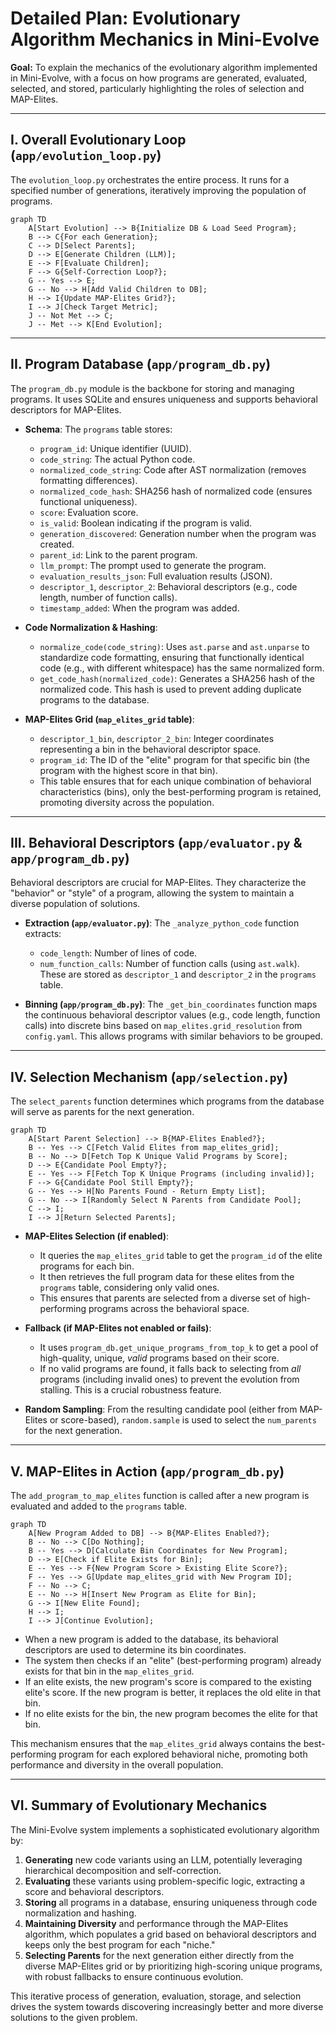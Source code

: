 # Detailed Plan: Evolutionary Algorithm Mechanics in Mini-Evolve

**Goal:** To explain the mechanics of the evolutionary algorithm implemented in Mini-Evolve, with a focus on how programs are generated, evaluated, selected, and stored, particularly highlighting the roles of selection and MAP-Elites.

---

## I. Overall Evolutionary Loop (`app/evolution_loop.py`)

The `evolution_loop.py` orchestrates the entire process. It runs for a specified number of generations, iteratively improving the population of programs.

```mermaid
graph TD
    A[Start Evolution] --> B{Initialize DB & Load Seed Program};
    B --> C{For each Generation};
    C --> D[Select Parents];
    D --> E[Generate Children (LLM)];
    E --> F[Evaluate Children];
    F --> G{Self-Correction Loop?};
    G -- Yes --> E;
    G -- No --> H[Add Valid Children to DB];
    H --> I{Update MAP-Elites Grid?};
    I --> J[Check Target Metric];
    J -- Not Met --> C;
    J -- Met --> K[End Evolution];
```

---

## II. Program Database (`app/program_db.py`)

The `program_db.py` module is the backbone for storing and managing programs. It uses SQLite and ensures uniqueness and supports behavioral descriptors for MAP-Elites.

*   **Schema**: The `programs` table stores:
    *   `program_id`: Unique identifier (UUID).
    *   `code_string`: The actual Python code.
    *   `normalized_code_string`: Code after AST normalization (removes formatting differences).
    *   `normalized_code_hash`: SHA256 hash of normalized code (ensures functional uniqueness).
    *   `score`: Evaluation score.
    *   `is_valid`: Boolean indicating if the program is valid.
    *   `generation_discovered`: Generation number when the program was created.
    *   `parent_id`: Link to the parent program.
    *   `llm_prompt`: The prompt used to generate the program.
    *   `evaluation_results_json`: Full evaluation results (JSON).
    *   `descriptor_1`, `descriptor_2`: Behavioral descriptors (e.g., code length, number of function calls).
    *   `timestamp_added`: When the program was added.

*   **Code Normalization & Hashing**:
    *   `normalize_code(code_string)`: Uses `ast.parse` and `ast.unparse` to standardize code formatting, ensuring that functionally identical code (e.g., with different whitespace) has the same normalized form.
    *   `get_code_hash(normalized_code)`: Generates a SHA256 hash of the normalized code. This hash is used to prevent adding duplicate programs to the database.

*   **MAP-Elites Grid (`map_elites_grid` table)**:
    *   `descriptor_1_bin`, `descriptor_2_bin`: Integer coordinates representing a bin in the behavioral descriptor space.
    *   `program_id`: The ID of the "elite" program for that specific bin (the program with the highest score in that bin).
    *   This table ensures that for each unique combination of behavioral characteristics (bins), only the best-performing program is retained, promoting diversity across the population.

---

## III. Behavioral Descriptors (`app/evaluator.py` & `app/program_db.py`)

Behavioral descriptors are crucial for MAP-Elites. They characterize the "behavior" or "style" of a program, allowing the system to maintain a diverse population of solutions.

*   **Extraction (`app/evaluator.py`)**: The `_analyze_python_code` function extracts:
    *   `code_length`: Number of lines of code.
    *   `num_function_calls`: Number of function calls (using `ast.walk`).
    These are stored as `descriptor_1` and `descriptor_2` in the `programs` table.

*   **Binning (`app/program_db.py`)**: The `_get_bin_coordinates` function maps the continuous behavioral descriptor values (e.g., code length, function calls) into discrete bins based on `map_elites.grid_resolution` from `config.yaml`. This allows programs with similar behaviors to be grouped.

---

## IV. Selection Mechanism (`app/selection.py`)

The `select_parents` function determines which programs from the database will serve as parents for the next generation.

```mermaid
graph TD
    A[Start Parent Selection] --> B{MAP-Elites Enabled?};
    B -- Yes --> C[Fetch Valid Elites from map_elites_grid];
    B -- No --> D[Fetch Top K Unique Valid Programs by Score];
    D --> E{Candidate Pool Empty?};
    E -- Yes --> F[Fetch Top K Unique Programs (including invalid)];
    F --> G{Candidate Pool Still Empty?};
    G -- Yes --> H[No Parents Found - Return Empty List];
    G -- No --> I[Randomly Select N Parents from Candidate Pool];
    C --> I;
    I --> J[Return Selected Parents];
```

*   **MAP-Elites Selection (if enabled)**:
    *   It queries the `map_elites_grid` table to get the `program_id` of the elite programs for each bin.
    *   It then retrieves the full program data for these elites from the `programs` table, considering only valid ones.
    *   This ensures that parents are selected from a diverse set of high-performing programs across the behavioral space.

*   **Fallback (if MAP-Elites not enabled or fails)**:
    *   It uses `program_db.get_unique_programs_from_top_k` to get a pool of high-quality, unique, *valid* programs based on their score.
    *   If no valid programs are found, it falls back to selecting from *all* programs (including invalid ones) to prevent the evolution from stalling. This is a crucial robustness feature.

*   **Random Sampling**: From the resulting candidate pool (either from MAP-Elites or score-based), `random.sample` is used to select the `num_parents` for the next generation.

---

## V. MAP-Elites in Action (`app/program_db.py`)

The `add_program_to_map_elites` function is called after a new program is evaluated and added to the `programs` table.

```mermaid
graph TD
    A[New Program Added to DB] --> B{MAP-Elites Enabled?};
    B -- No --> C[Do Nothing];
    B -- Yes --> D[Calculate Bin Coordinates for New Program];
    D --> E[Check if Elite Exists for Bin];
    E -- Yes --> F{New Program Score > Existing Elite Score?};
    F -- Yes --> G[Update map_elites_grid with New Program ID];
    F -- No --> C;
    E -- No --> H[Insert New Program as Elite for Bin];
    G --> I[New Elite Found];
    H --> I;
    I --> J[Continue Evolution];
```

*   When a new program is added to the database, its behavioral descriptors are used to determine its bin coordinates.
*   The system then checks if an "elite" (best-performing program) already exists for that bin in the `map_elites_grid`.
*   If an elite exists, the new program's score is compared to the existing elite's score. If the new program is better, it replaces the old elite in that bin.
*   If no elite exists for the bin, the new program becomes the elite for that bin.

This mechanism ensures that the `map_elites_grid` always contains the best-performing program for each explored behavioral niche, promoting both performance and diversity in the overall population.

---

## VI. Summary of Evolutionary Mechanics

The Mini-Evolve system implements a sophisticated evolutionary algorithm by:

1.  **Generating** new code variants using an LLM, potentially leveraging hierarchical decomposition and self-correction.
2.  **Evaluating** these variants using problem-specific logic, extracting a score and behavioral descriptors.
3.  **Storing** all programs in a database, ensuring uniqueness through code normalization and hashing.
4.  **Maintaining Diversity** and performance through the MAP-Elites algorithm, which populates a grid based on behavioral descriptors and keeps only the best program for each "niche."
5.  **Selecting Parents** for the next generation either directly from the diverse MAP-Elites grid or by prioritizing high-scoring unique programs, with robust fallbacks to ensure continuous evolution.

This iterative process of generation, evaluation, storage, and selection drives the system towards discovering increasingly better and more diverse solutions to the given problem.